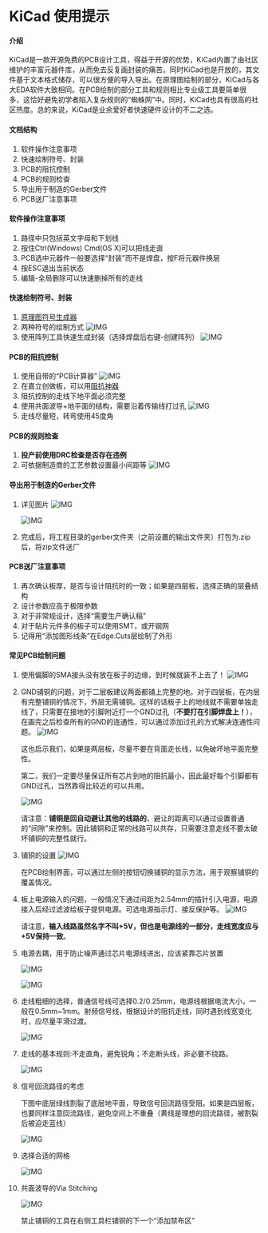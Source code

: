 # KiCad 使用提示

#### 介绍

KiCad是一款开源免费的PCB设计工具，得益于开源的优势，KiCad内置了由社区维护的丰富元器件库，从而免去反复画封装的痛苦。同时KiCad也是开放的，其文件基于文本格式储存，可以很方便的导入导出。在原理图绘制的部分，KiCad与各大EDA软件大致相同。在PCB绘制的部分工具和规则相比专业级工具要简单很多，这恰好避免初学者陷入复杂规则的“蜘蛛网”中。同时，KiCad也具有很高的社区热度。总的来说，KiCad是业余爱好者快速硬件设计的不二之选。

#### 文档结构

1.  软件操作注意事项
2.  快速绘制符号、封装
3.  PCB的阻抗控制
4.  PCB的规则检查
5.  导出用于制造的Gerber文件
6.  PCB送厂注意事项

#### 软件操作注意事项

1.  路径中只包括英文字母和下划线
2.  按住Ctrl(Windows) Cmd(OS X)可以把线走直
3.  PCB选中元器件一般要选择“封装”而不是焊盘，按F将元器件换层
4.  按ESC退出当前状态
5.  编辑-全局删除可以快速删掉所有的走线

#### 快速绘制符号、封装

1.  [原理图符号生成器](http://kicad.rohrbacher.net/quicklib.php)
2.  两种符号的绘制方式
    ![IMG](./images/readme/two_symbol_styles.png)
3.  使用阵列工具快速生成封装（选择焊盘后右键-创建阵列）
    ![IMG](./images/readme/use_array_to_create_footprint.png)

#### PCB的阻抗控制

1.  使用自带的“PCB计算器”
    ![IMG](./images/readme/kicad_pcb_calculator_impedance.png)
2.  在嘉立创做板，可以用[阻抗神器](https://www.sz-jlc.com/weixin/calculation/impedance.html)
3.  阻抗控制的走线下地平面必须完整
4.  使用共面波导+地平面的结构，需要沿着传输线打过孔
    ![IMG](./images/readme/coplanar_waveguide_via_stitching.gif)
5.  走线尽量短，转弯使用45度角


#### PCB的规则检查

1.  **投产前使用DRC检查是否存在违例**
2.  可依据制造商的工艺参数设置最小间距等
    ![IMG](./images/readme/kicad_pcb_drc.png)

#### 导出用于制造的Gerber文件

1.  详见图片
    ![IMG](./images/readme/kicad_pcb_plot_gerber.png)

    ![IMG](./images/readme/kicad_pcb_gen_drill_file.png)
    
2.  完成后，将工程目录的gerber文件夹（之前设置的输出文件夹）打包为.zip后，将zip文件送厂

#### PCB送厂注意事项

1.  再次确认板厚，是否与设计阻抗时的一致；如果是四层板，选择正确的层叠结构
2.  设计参数应高于极限参数
3.  对于非常规设计，选择“需要生产确认稿”
4.  对于贴片元件多的板子可以使用SMT，或开钢网
5.  记得用“添加图形线条”在Edge.Cuts层绘制了外形

#### 常见PCB绘制问题

1.  使用偏脚的SMA接头没有放在板子的边缘，到时候就装不上去了！
    ![IMG](./images/readme/layout_sma_edge.png)

2.  GND铺铜的问题，对于二层板建议两面都铺上完整的地。对于四层板，在内层有完整铺铜的情况下，外层无需铺铜。这样的话板子上的地线就不需要单独走线了，只需要在接地的引脚附近打一个GND过孔（**不要打在引脚焊盘上！**），在画完之后检查所有的GND的连通性，可以通过添加过孔的方式解决连通性问题。
    ![IMG](./images/readme/kicad_pcb_gnd_pour_1.png)

    这也启示我们，如果是两层板，尽量不要在背面走长线，以免破坏地平面完整性。

    第二，我们一定要尽量保证所有芯片到地的阻抗最小，因此最好每个引脚都有GND过孔，当然靠得比较近的可以共用。

    ![IMG](./images/readme/kicad_pcb_gnd_pour_2.png)

    请注意：**铺铜是回自动避让其他的线路的**，避让的距离可以通过设置普通的“间隙”来控制。因此铺铜和正常的线路可以共存，只需要注意走线不要太破坏铺铜的完整性就行。

3.  铺铜的设置
    ![IMG](./images/readme/kicad_pcb_pour_config.png)
    
    在PCB绘制界面，可以通过左侧的按钮切换铺铜的显示方法，用于观察铺铜的覆盖情况。


4.  板上电源输入的问题，一般情况下通过间距为2.54mm的插针引入电源，电源接入后经过滤波给板子提供电源。可选电源指示灯、接反保护等。
    ![IMG](./images/readme/power_input_section.png)

    请注意，**输入线路虽然名字不叫+5V，但也是电源线的一部分，走线宽度应与+5V保持一致**。

5.  电源去耦，用于防止噪声通过芯片电源线进出，应该紧靠芯片放置

    ![IMG](./images/readme/kicad_sch_decouple_cap.png)

    ![IMG](./images/readme/kicad_pcb_decouple_cap.png)

6.  走线粗细的选择，普通信号线可选择0.2/0.25mm，电源线根据电流大小，一般在0.5mm~1mm。射频信号线，根据设计的阻抗走线，同时遇到线宽变化时，应尽量平滑过渡。

    ![IMG](./images/readme/kicad_pcb_powerline_example.png)

7.  走线的基本规则:不走直角，避免锐角；不走断头线，非必要不绕路。

    ![IMG](./images/readme/pcb_routing_rule_1.png)

8.  信号回流路径的考虑
    
    下图中底层绿线割裂了底层地平面，导致信号回流路径受阻。如果是四层板，也要同样注意回流路径，避免空间上不重叠（黄线是理想的回流路径，被割裂后被迫走蓝线）
    
    ![IMG](./images/readme/kicad_pcb_return_path.png)

9.  选择合适的网格

    ![IMG](./images/readme/kicad_pcb_grid.png)

10. 共面波导的Via Stitching

    ![IMG](./images/readme/kicad_pcb_via_stitching.png)

    禁止铺铜的工具在右侧工具栏铺铜的下一个“添加禁布区”